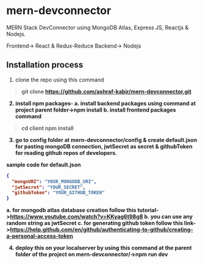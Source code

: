 # mern-devconnector

MERN Stack DevConnector using MongoDB Atlas, Express JS, Reactjs & Nodejs.

Frontend-> React & Redux-Reduce
Backend-> Nodejs

## Installation process
1. clone the repo using this command
  > <b>git clone https://github.com/ashraf-kabir/mern-devconnector.git<b>

2. install npm packages-
  a. install backend packages using command at project parent folder->npm install
  b. install frontend packages command
  > cd client
  > npm install
3. go to config folder at mern-devconnector/config & create default.json for pasting mongoDB connection, jwtSecret as secret & githubToken for reading github repos of developers.

sample code for default.json
```json
{
  "mongoURI": "YOUR_MONGODB_URI",
  "jwtSecret": "YOUR_SECRET",
  "githubToken": "YOUR_GITHUB_TOKEN"
}
```
a. for mongodb atlas database creation follow this tutorial->https://www.youtube.com/watch?v=KKyag6t98g8
b. you can use any random string as jwtSecret
c. for generating github token follow this link->https://help.github.com/en/github/authenticating-to-github/creating-a-personal-access-token

4. deploy this on your localserver by using this command at the parent folder of the project on mern-devconnector/->npm run dev